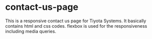 # contact-us-page
This is a responsive contact us page for Tiyota Systems.
It basically contains html and css codes. flexbox is used for the responsiveness including media queries.

